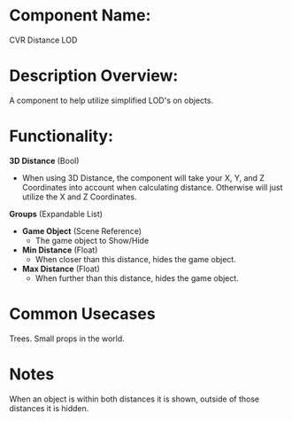 
# Component Name:

CVR Distance LOD

# Description Overview:

A component to help utilize simplified LOD's on objects.

# Functionality:

**3D Distance** (Bool)

- When using 3D Distance, the component will take your X, Y, and Z Coordinates into account when calculating distance. Otherwise will just utilize the X and Z Coordinates.

**Groups** (Expandable List)

- **Game Object** (Scene Reference)
	- The game object to Show/Hide
- **Min Distance** (Float)
	- When closer than this distance, hides the game object.
- **Max Distance** (Float)
	- When further than this distance, hides the game object.

# Common Usecases

Trees. Small props in the world.

# Notes

When an object is within both distances it is shown, outside of those distances it is hidden.